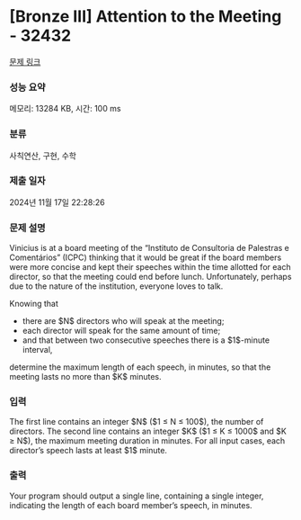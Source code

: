 # [Bronze III] Attention to the Meeting - 32432 

[문제 링크](https://www.acmicpc.net/problem/32432) 

### 성능 요약

메모리: 13284 KB, 시간: 100 ms

### 분류

사칙연산, 구현, 수학

### 제출 일자

2024년 11월 17일 22:28:26

### 문제 설명

<p>Vinicius is at a board meeting of the “Instituto de Consultoria de Palestras e Comentários” (ICPC) thinking that it would be great if the board members were more concise and kept their speeches within the time allotted for each director, so that the meeting could end before lunch. Unfortunately, perhaps due to the nature of the institution, everyone loves to talk.</p>

<p>Knowing that</p>

<ul>
	<li>there are $N$ directors who will speak at the meeting;</li>
	<li>each director will speak for the same amount of time;</li>
	<li>and that between two consecutive speeches there is a $1$-minute interval,</li>
</ul>

<p>determine the maximum length of each speech, in minutes, so that the meeting lasts no more than $K$ minutes.</p>

### 입력 

 <p>The first line contains an integer $N$ ($1 ≤ N ≤ 100$), the number of directors. The second line contains an integer $K$ ($1 ≤ K ≤ 1000$ and $K ≥ N$), the maximum meeting duration in minutes. For all input cases, each director’s speech lasts at least $1$ minute.</p>

### 출력 

 <p>Your program should output a single line, containing a single integer, indicating the length of each board member’s speech, in minutes.</p>

